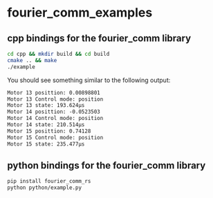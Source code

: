 # fourier_comm_examples

## cpp bindings for the fourier_comm library

```bash
cd cpp && mkdir build && cd build
cmake .. && make
./example
```

You should see something similar to the following output:

```txt
Motor 13 posittion: 0.00898801
Motor 13 Control mode: position
Motor 13 state: 193.624µs
Motor 14 posittion: -0.0523503
Motor 14 Control mode: position
Motor 14 state: 210.514µs
Motor 15 posittion: 0.74128
Motor 15 Control mode: position
Motor 15 state: 235.477µs
```

## python bindings for the fourier_comm library

```bash
pip install fourier_comm_rs
python python/example.py
```